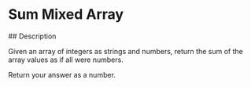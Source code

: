 # Sum Mixed Array

## Description

Given an array of integers as strings and numbers, return the sum of the array values as if all were numbers.

Return your answer as a number.
